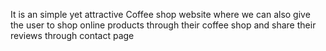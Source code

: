 It is an simple yet attractive Coffee shop website where we can also give the user to shop online products through their coffee shop and share their reviews through contact page
